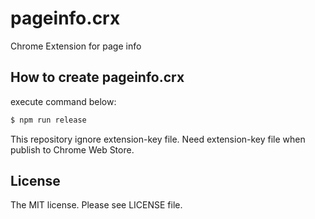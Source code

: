 # pageinfo.crx

Chrome Extension for page info

## How to create pageinfo.crx

execute command below:

```sh
$ npm run release
```

This repository ignore extension-key file.
Need extension-key file when publish to Chrome Web Store.

## License

The MIT license. Please see LICENSE file.
